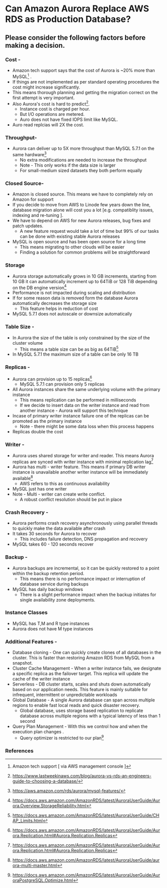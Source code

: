 # Can Amazon Aurora Replace AWS RDS as Production Database?

## Please consider the following factors before making a decision.

### Cost - 
* Amazon tech support says that the cost of Aurora is ~20% more than MySQL[^1] .
* If things are not implemented as per standard operating procedures the cost might increase significantly.
* This means thorough planning and getting the migration correct on the first attempt is very important. 
* Also Aurora's cost is hard to predict[^2].
  * Instance cost is charged per hour.
  * But I/O operations are metered.
  * Auro does not have fixed IOPS limit like MySQL. 
* Auro read replcias will 2X the cost.

### Throughput- 
* Aurora can deliver up to 5X more throughput than MySQL 5.7.1 on the same hardware[^3] 
    * No extra modifications are needed to increase the throughput
    * Note - This only works if the data size is larger 
    * For small-medium sized datasets they both perform equally 

### Closed Source- 
* Amazon is closed source. This means we have to completely rely on Amazon for support
* If you decide to move from AWS to Linode few years down the line, database migration alone will cost you a lot [e.g. compatiblity issues, indexing and re-tuning ].
* We have to depend on AWS for new Aurora releases, bug fixes and patch updates.
  * A new feature request would take a lot of time but 99% of our tasks can be done with existing stable Aurora releases
* MySQL is open source and has been open source for a long time
    * This means migrating to other clouds will be easier
    * Finding a solution for common problems will be straightforward

### Storage 
* Aurora storage automatically grows in 10 GB increments, starting from 10 GB it can automatically increment  up to 64TiB or 128 TiB 
depending on the  DB engine version[^4]
* Performance is not impacted during scaling and distribution  
* If for some reason data is removed form the database Aurora automatically decreases the storage size
    * This feature helps in reduction of cost    
* MySQL 5.7.1 does not autoscale or downsize automatically

### Table Size - 
* In Aurora the size of the table is only constrained by the size of the cluster volume
    * This means a table size can be as big as 64TiB[^5]
* In MySQL 5.7.1 the maximum size of a table can be only 16 TB 

### Replicas - 
* Aurora can provision up to 15 replicas[^6]
    * MySQL 5.7.1 can provision only 5 replicas
* All Aurora instances share the same underlying volume with the primary instance
    * This means replication can be performed in milliseconds
    * If we decide to insert data on the writer instance and read from another instance - Aurora will support this technique
* Incase of primary writer instance failure one of the replicas can be promoted as the primary instance
    * Note - there might be some data loss when this process happens 
* Replicas double the cost


### Writer - 
* Aurora uses shared storage for writer and reader. This means Aurora replicas are synced with writer instance with minimal replication lag[^6]
* Aurora has multi - writer feature. This means if primary DB writer instance is unavailable another writer instance will be immediately 
available[^7]
    * AWS refers to this as continuous availability
* MySQL just has one writer
* Note - Multi - writer can create write conflict.
    * A robust conflict resolution should be put in place

### Crash Recovery -
* Aurora performs crash recovery asynchronously using parallel threads to quickly make the data available after crash
* It takes 30 seconds for Aurora to recover
    * This includes failure detection, DNS propagation and recovery
* MySQL takes 60 - 120 seconds recover

### Backup - 
* Aurora backups are incremental, so it can be quickly restored to a point within the backup retention period.
    * This means there is no performance impact or interruption of database service during backups
* MySQL has daily backup windows
    * There is a slight performance impact when the backup initiates for single availability zone deployments.

### Instance Classes
* MySQL has T,M and R type instances
* Aurora does not have M type instances

### Additional Features - 
* Database cloning - One can quickly create clones of all databases in the cluster. This is faster than restoring Amazon RDS from MySQL 
from a snapshot.
* Cluster Cache Management - When a writer instance fails, we designate a specific replica as the failover target. This replica will update 
the cache of the writer instance
* Serverless - DB cluster starts, scales and shuts down automatically based on our  application needs. This feature is mainly suitable 
for infrequent, intermittent or unpredictable workloads
* Global Database - A single Aurora database can span across multiple regions to enable fast local reads and quick disaster recovery.
    * Global database, uses storage based replication to replicate database across multiple regions with a typical latency of less than 
1 second
* Query Plan Management - With this we control how and when the execution plan changes .
    * Query optimizer is restricted to our plan[^8]

### References 
[^1]:  Amazon tech support [ via AWS management console ]
[^2]:  https://www.lastweekinaws.com/blog/aurora-vs-rds-an-engineers-guide-to-choosing-a-database/
[^3]:  https://aws.amazon.com/rds/aurora/mysql-features/
[^4]:  https://docs.aws.amazon.com/AmazonRDS/latest/AuroraUserGuide/Aurora.Overview.StorageReliability.html
[^5]:  https://docs.aws.amazon.com/AmazonRDS/latest/AuroraUserGuide/CHAP_Limits.html
[^6]:  https://docs.aws.amazon.com/AmazonRDS/latest/AuroraUserGuide/Aurora.Replication.html#Aurora.Replication.Replicas
[^7]:  https://docs.aws.amazon.com/AmazonRDS/latest/AuroraUserGuide/aurora-multi-master.html
[^8]:  https://docs.aws.amazon.com/AmazonRDS/latest/AuroraUserGuide/AuroraPostgreSQL.Optimize.html
[^9]:  https://www.percona.com/blog/2018/07/17/when-should-i-use-amazon-aurora-and-when-should-i-use-rds-mysql/

